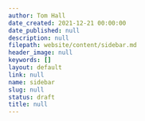 ```yaml
---
author: Tom Hall
date_created: 2021-12-21 00:00:00
date_published: null
description: null
filepath: website/content/sidebar.md
header_image: null
keywords: []
layout: default
link: null
name: sidebar
slug: null
status: draft
title: null
---
```


<!--### Sidebar title

Sidebar content goes here
-->
